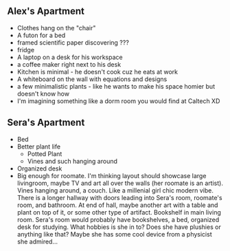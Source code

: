 
## Alex's Apartment

- Clothes hang on the "chair"
- A futon for a bed
- framed scientific paper discovering ???
- fridge
- A laptop on a desk for his workspace
- a coffee maker right next to his desk
- Kitchen is minimal - he doesn't cook cuz he eats at work
- A whiteboard on the wall with equations and designs
- a few minimalistic plants - like he wants to make his space homier but doesn't know how
- I'm imagining something like a dorm room you would find at Caltech XD

## Sera's Apartment

- Bed
- Better plant life
  - Potted Plant
  - Vines and such hanging around
- Organized desk
- Big enough for roomate. I'm thinking layout should showcase large livingroom, maybe TV and art all over the walls (her roomate is an artist).  Vines hanging around, a couch.  Like a millenial girl chic modern vibe.  There is a longer hallway with doors leading into Sera's room, roomate's room, and bathroom.  At end of hall, maybe another art with a table and plant on top of it, or some other type of artifact.  Bookshelf in main living room.  Sera's room would probably have bookshelves, a bed, organized desk for studying.  What hobbies is she in to?  Does she have plushies or anything like that?  Maybe she has some cool device from a physicist she admired...
